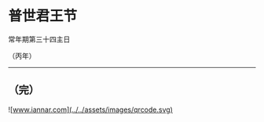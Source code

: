 # 普世君王节

常年期第三十四主日
<!-- .element: class="center" -->

（丙年）
<!-- .element: class="center" -->

---

## （完）

![www.iannar.com](../../assets/images/qrcode.svg)

<!-- .element: class="center" -->
